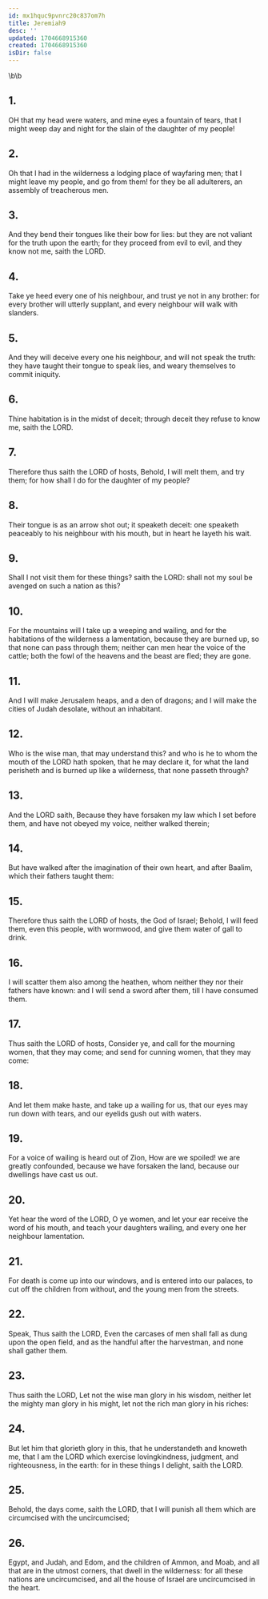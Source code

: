 ```yaml
---
id: mx1hquc9pvnrc20c837om7h
title: Jeremiah9
desc: ''
updated: 1704668915360
created: 1704668915360
isDir: false
---
```

\b\b
## 1.
OH that my head were waters, and mine eyes a fountain of tears, that I might weep day and night for the slain of the daughter of my people!
## 2.
Oh that I had in the wilderness a lodging place of wayfaring men; that I might leave my people, and go from them!  for they be all adulterers, an assembly of treacherous men.
## 3.
And they bend their tongues like their bow for lies: but they are not valiant for the truth upon the earth; for they proceed from evil to evil, and they know not me, saith the LORD.
## 4.
Take ye heed every one of his neighbour, and trust ye not in any brother: for every brother will utterly supplant, and every neighbour will walk with slanders.
## 5.
And they will deceive every one his neighbour, and will not speak the truth: they have taught their tongue to speak lies, and weary themselves to commit iniquity.
## 6.
Thine habitation is in the midst of deceit; through deceit they refuse to know me, saith the LORD.
## 7.
Therefore thus saith the LORD of hosts, Behold, I will melt them, and try them; for how shall I do for the daughter of my people?
## 8.
Their tongue is as an arrow shot out; it speaketh deceit: one speaketh peaceably to his neighbour with his mouth, but in heart he layeth his wait.
## 9.
Shall I not visit them for these things?  saith the LORD: shall not my soul be avenged on such a nation as this?
## 10.
For the mountains will I take up a weeping and wailing, and for the habitations of the wilderness a lamentation, because they are burned up, so that none can pass through them; neither can men hear the voice of the cattle; both the fowl of the heavens and the beast are fled; they are gone.
## 11.
And I will make Jerusalem heaps, and a den of dragons; and I will make the cities of Judah desolate, without an inhabitant.
## 12.
Who is the wise man, that may understand this?  and who is he to whom the mouth of the LORD hath spoken, that he may declare it, for what the land perisheth and is burned up like a wilderness, that none passeth through?
## 13.
And the LORD saith, Because they have forsaken my law which I set before them, and have not obeyed my voice, neither walked therein;
## 14.
But have walked after the imagination of their own heart, and after Baalim, which their fathers taught them:
## 15.
Therefore thus saith the LORD of hosts, the God of Israel; Behold, I will feed them, even this people, with wormwood, and give them water of gall to drink.
## 16.
I will scatter them also among the heathen, whom neither they nor their fathers have known: and I will send a sword after them, till I have consumed them.
## 17.
Thus saith the LORD of hosts, Consider ye, and call for the mourning women, that they may come; and send for cunning women, that they may come:
## 18.
And let them make haste, and take up a wailing for us, that our eyes may run down with tears, and our eyelids gush out with waters.
## 19.
For a voice of wailing is heard out of Zion, How are we spoiled!  we are greatly confounded, because we have forsaken the land, because our dwellings have cast us out.
## 20.
Yet hear the word of the LORD, O ye women, and let your ear receive the word of his mouth, and teach your daughters wailing, and every one her neighbour lamentation.
## 21.
For death is come up into our windows, and is entered into our palaces, to cut off the children from without, and the young men from the streets.
## 22.
Speak, Thus saith the LORD, Even the carcases of men shall fall as dung upon the open field, and as the handful after the harvestman, and none shall gather them.
## 23.
Thus saith the LORD, Let not the wise man glory in his wisdom, neither let the mighty man glory in his might, let not the rich man glory in his riches:
## 24.
But let him that glorieth glory in this, that he understandeth and knoweth me, that I am the LORD which exercise lovingkindness, judgment, and righteousness, in the earth: for in these things I delight, saith the LORD.
## 25.
Behold, the days come, saith the LORD, that I will punish all them which are circumcised with the uncircumcised;
## 26.
Egypt, and Judah, and Edom, and the children of Ammon, and Moab, and all that are in the utmost corners, that dwell in the wilderness: for all these nations are uncircumcised, and all the house of Israel are uncircumcised in the heart.
